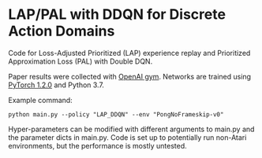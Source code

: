 # LAP/PAL with DDQN for Discrete Action Domains

Code for Loss-Adjusted Prioritized (LAP) experience replay and Prioritized Approximation Loss (PAL) with Double DQN.

Paper results were collected with [OpenAI gym](https://github.com/openai/gym). Networks are trained using [PyTorch 1.2.0](https://github.com/pytorch/pytorch) and Python 3.7. 

Example command:
```
python main.py --policy "LAP_DDQN" --env "PongNoFrameskip-v0"
```

Hyper-parameters can be modified with different arguments to main.py and the parameter dicts in main.py. Code is set up to potentially run non-Atari environments, but the performance is mostly untested.
